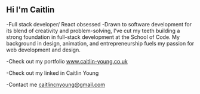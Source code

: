 ## Hi I'm Caitlin

-Full stack developer/ React obsessed
-Drawn to software development for its blend of creativity and problem-solving, I’ve cut my teeth building a strong foundation in full-stack development at the School of Code. My background in design, animation, and entrepreneurship fuels my passion for web development and design.

-Check out my portfolio www.caitlin-young.co.uk

-Check out my linked in Caitlin Young

-Contact me caitlincnyoung@gmail.com

<!--
**ccyoung22/ccyoung22** is a ✨ _special_ ✨ repository because its `README.md` (this file) appears on your GitHub profile.

Here are some ideas to get you started:


- 🤔 I’m looking for help with ...
- 💬 Ask me about ...
- 📫 How to reach me: ...
- 😄 Pronouns: ...
-->
